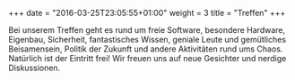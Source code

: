 +++
date = "2016-03-25T23:05:55+01:00"
weight = 3
title = "Treffen"
+++

Bei unserem Treffen geht es rund um freie Software, besondere Hardware, Eigenbau, Sicherheit, fantastisches Wissen, 
geniale Leute und gemütliches Beisamensein, Politik der Zukunft und andere Aktivitäten rund ums Chaos. 
Natürlich ist der Eintritt frei! Wir freuen uns auf neue Gesichter und nerdige Diskussionen.
